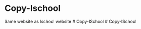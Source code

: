 # Copy-Ischool
Same website as Ischool website
#   C o p y - I S c h o o l  
 #   C o p y - I S c h o o l  
 